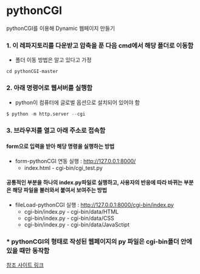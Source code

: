 # pythonCGI

pythonCGI를 이용해 Dynamic 웹페이지 만들기  

### 1. 이 레파지토리를 다운받고 압축을 푼 다음 cmd에서 해당 폴더로 이동함  
* 폴더 이동 방법은 알고 있다고 가정  
```
cd pythonCGI-master
```

### 2. 아래 명령어로 웹서버를 실행함  
* python이 컴퓨터에 글로벌 옵션으로 설치되어 있어야 함  
```python
$ python -m http.server --cgi
```

### 3. 브라우저를 열고 아래 주소로 접속함  
#### form으로 입력을 받아 해당 명령을 실행하는 방법  
* form-pythonCGI 연동 실행 : http://127.0.0.1:8000/  
  - index.html - cgi-bin/cgi_test.py  

#### 공통적인 부분을 하나의 index.py파일로 실행하고, 사용자의 반응에 따라 바뀌는 부분은 해당 파일을 불러와서 붙여서 보여주는 방법  
* fileLoad-pythonCGI 실행 : http://127.0.0.1:8000/cgi-bin/index.py  
  - cgi-bin/index.py - cgi-bin/data/HTML  
  - cgi-bin/index.py - cgi-bin/data/CSS  
  - cgi-bin/index.py - cgi-bin/data/JavaSctipt  

### * pythonCGI의 형태로 작성된 웹페이지의 py 파일은 cgi-bin폴더 안에 있을 때만 동작함  

[참조 사이트 링크](https://dzone.com/articles/python-simple-http-server-with-cgi-scripts-enabled)  
